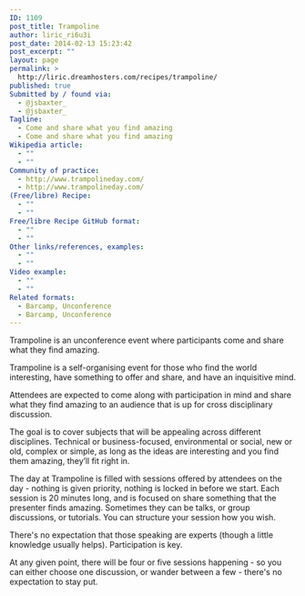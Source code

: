 ```yaml
---
ID: 1109
post_title: Trampoline
author: liric_ri6u3i
post_date: 2014-02-13 15:23:42
post_excerpt: ""
layout: page
permalink: >
  http://liric.dreamhosters.com/recipes/trampoline/
published: true
Submitted by / found via:
  - @jsbaxter_
  - @jsbaxter_
Tagline:
  - Come and share what you find amazing
  - Come and share what you find amazing
Wikipedia article:
  - ""
  - ""
Community of practice:
  - http://www.trampolineday.com/
  - http://www.trampolineday.com/
(Free/libre) Recipe:
  - ""
  - ""
Free/libre Recipe GitHub format:
  - ""
  - ""
Other links/references, examples:
  - ""
  - ""
Video example:
  - ""
  - ""
Related formats:
  - Barcamp, Unconference
  - Barcamp, Unconference
---
```

Trampoline is an unconference event where participants come and share what they find amazing. 

Trampoline is a self-organising event for those who find the world interesting, have something to offer and share, and have an inquisitive mind.

Attendees are expected to come along with participation in mind and share what they find amazing to an audience that is up for cross disciplinary discussion.

The goal is to cover subjects that will be appealing across different disciplines. Technical or business-focused, environmental or social, new or old, complex or simple‚ as long as the ideas are interesting and you find them amazing, they’ll fit right in.

The day at Trampoline is filled with sessions offered by attendees on the day - nothing is given priority, nothing is locked in before we start. Each session is 20 minutes long, and is focused on share something that the presenter finds amazing. Sometimes they can be talks, or group discussions, or tutorials. You can structure your session how you wish.

There's no expectation that those speaking are experts (though a little knowledge usually helps). Participation is key.

At any given point, there will be four or five sessions happening - so you can either choose one discussion, or wander between a few - there's no expectation to stay put.